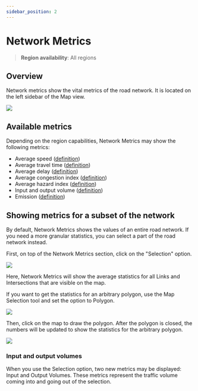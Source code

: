 ```yaml
---
sidebar_position: 2
---
```


# Network Metrics

> **Region availability**: All regions

## Overview

Network metrics show the vital metrics of the road network.
It is located on the left sidebar of the Map view.

<img src="/img/map/network-metrics/network-metrics.png" />

## Available metrics

Depending on the region capabilities, Network Metrics may show the following metrics:

- Average speed ([definition](../glossary/definition-of-terms#speed))
- Average travel time ([definition](../glossary/definition-of-terms#average-travel-time))
- Average delay ([definition](../glossary/definition-of-terms#average-delay))
- Average congestion index ([definition](../glossary/definition-of-terms#congestion))
- Average hazard index ([definition](../glossary/definition-of-terms#hazard))
- Input and output volume ([definition](../glossary/definition-of-terms#volume))
- Emission ([definition](../glossary/definition-of-terms#emission))

## Showing metrics for a subset of the network

By default, Network Metrics shows the values of an entire road network.
If you need a more granular statistics, you can select a part of the road network instead.

First, on top of the Network Metrics section, click on the "Selection" option.

![](/img/map/network-metrics/network-metrics-selection.png)

Here, Network Metrics will show the average statistics for all Links and Intersections that are visible on the map.

If you want to get the statistics for an arbitrary polygon, use the Map Selection tool and set the option to Polygon.

![](/img/map/network-metrics/polygon.png)

Then, click on the map to draw the polygon.
After the polygon is closed, the numbers will be updated to show the statistics for the arbitrary polygon.

![](/img/map/network-metrics/polygon-draw.png)

### Input and output volumes

When you use the Selection option, two new metrics may be displayed: Input and Output Volumes.
These metrics represent the traffic volume coming into and going out of the selection.